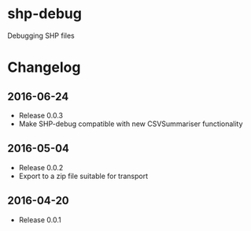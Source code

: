 # shp-debug
Debugging SHP files

# Changelog

## 2016-06-24
* Release 0.0.3
* Make SHP-debug compatible with new CSVSummariser functionality

## 2016-05-04
* Release 0.0.2
* Export to a zip file suitable for transport

## 2016-04-20
* Release 0.0.1
